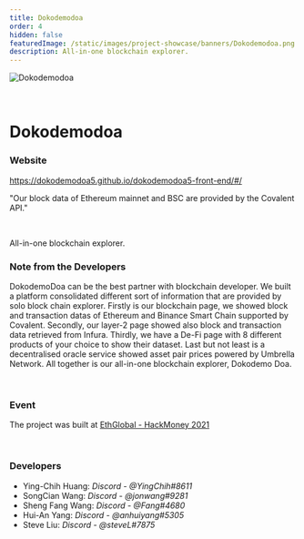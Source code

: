 ```yaml
---
title: Dokodemodoa
order: 4
hidden: false
featuredImage: /static/images/project-showcase/banners/Dokodemodoa.png
description: All-in-one blockchain explorer. 
---
```


![Dokodemodoa](/static/images/project-showcase/banners/Dokodemodoa.png)

&nbsp;

# Dokodemodoa

### Website

https://dokodemodoa5.github.io/dokodemodoa5-front-end/#/

<Aside>

"Our block data of Ethereum mainnet and BSC are provided by the Covalent API."

</Aside>

&nbsp;

All-in-one blockchain explorer. 

### Note from the Developers


DokodemoDoa can be the best partner with blockchain developer.	We built a platform consolidated different sort of information that are provided by solo block chain explorer. Firstly is our blockchain page, we showed block and transaction datas of Ethereum and Binance Smart Chain supported by Covalent.  Secondly, our layer-2 page showed also block and transaction data retrieved from Infura.  Thirdly, we have a De-Fi page with 8 different products of your choice to show their dataset.  Last but not least is a decentralised oracle service showed asset pair prices powered by Umbrella Network.  All together is our all-in-one blockchain explorer, Dokodemo Doa.	

&nbsp;

### Event

The project was built at [EthGlobal - HackMoney 2021](https://www.covalenthq.com/blog/ethglobal-hackmoney-winners/)

&nbsp;

### Developers

- Ying-Chih Huang: _Discord - @YingChih#8611_
- SongCian Wang: _Discord - @jonwang#9281_
- Sheng Fang Wang: _Discord - @Fang#4680_
- Hui-An Yang: _Discord - @anhuiyang#5305_
- Steve Liu: _Discord - @steveL#7875_
	
